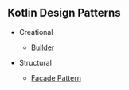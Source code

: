 ## Kotlin Design Patterns

* Creational
    * [Builder](/src/test/kotlin/info/juanmendez/kotlin/designpatterns/creation/BodyBuilderTest.kt)

* Structural
    * [Facade Pattern](/src/test/kotlin/info/juanmendez/kotlin/designpatterns/structural/FacadePracticeTest.kt) 